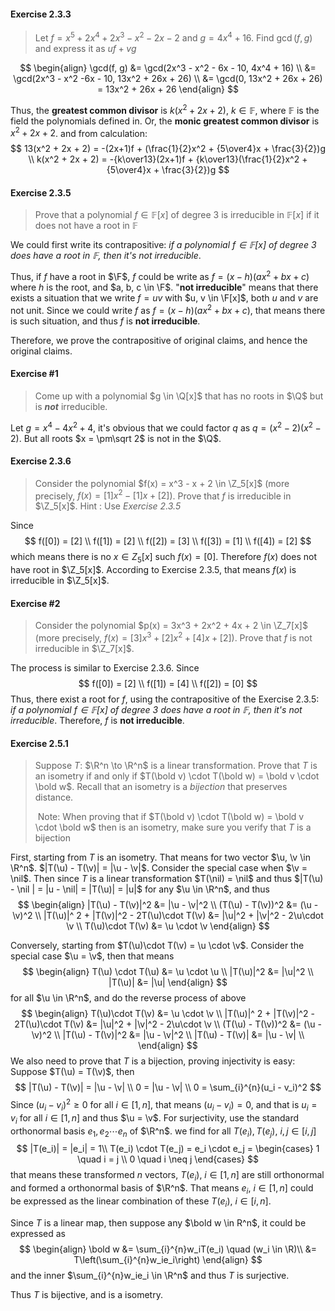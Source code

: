 
$$
\newcommand\F{\mathbb F}
\newcommand\u{\bold u}
\newcommand\v{\bold v}
\newcommand\nil{\bold 0}
$$

#### Exercise 2.3.3

>Let $f = x^5 + 2x^4 + 2x^3 - x^2 - 2x - 2$ and $g = 4x^4 + 16$. Find $\gcd(f, g)$ and express it as $uf + vg$ 

$$
\begin{align}
\gcd(f, g) &= \gcd(2x^3 - x^2 - 6x - 10, 4x^4 + 16)  \\
&= \gcd(2x^3 - x^2 -6x - 10, 13x^2 + 26x + 26) \\
&= \gcd(0, 13x^2 + 26x + 26)
= 13x^2 + 26x + 26
\end{align}
$$

Thus, the **greatest common divisor** is $k(x^2 + 2x + 2)$, $k \in \mathbb F$, where $\mathbb F$ is the field the polynomials defined in. Or, the **monic greatest common divisor** is $x^2 + 2x + 2$. and from calculation:
$$
13(x^2 + 2x + 2) = -(2x+1)f + (\frac{1}{2}x^2 + {5\over4}x + \frac{3}{2})g \\
k(x^2 + 2x + 2) = -{k\over13}(2x+1)f + {k\over13}(\frac{1}{2}x^2 + {5\over4}x + \frac{3}{2})g
$$

#### Exercise 2.3.5

>Prove that a polynomial $f \in \mathbb F[x]$ of degree 3 is irreducible in $\mathbb F[x]$ if it does not have a root in $\mathbb F$

We could first write its contrapositive: *if a polynomial $f \in \mathbb F[x]$ of degree 3 does have a root in $\mathbb F$, then it's not irreducible*.

Thus, if $f$ have a root in $\F$, $f$ could be write as $f = (x - h)(ax^2 + bx + c)$ where $h$ is the root, and $a, b, c \in \F$. "**not irreducible**" means that there exists a situation that we write $f = uv$ with $u, v \in \F[x]$, both $u$ and $v$ are not unit. Since we could write $f$ as $f = (x-h)(ax^2 + bx + c)$, that means there is such situation, and thus $f$ is **not irreducible**.

Therefore, we prove the contrapositive of original claims, and hence the original claims.

#### Exercise #1

>Come up with a polynomial $g \in \Q[x]$ that has no roots in $\Q$ but is ***not*** irreducible.

Let $g = x^4 - 4x^2 + 4$, it's obvious that we could factor $q$ as $q = (x^2 - 2)(x^2 - 2)$. But all roots $x = \pm\sqrt 2$ is not in the $\Q$.

#### Exercise 2.3.6

>Consider the polynomial $f(x) = x^3 - x + 2 \in \Z_5[x]$ (more precisely, $f(x) =[1]x^2 - [1]x + [2]$). Prove that $f$ is irreducible in $\Z_5[x]$. Hint : Use *Exercise 2.3.5*

Since
$$
f([0]) = [2] \\
f([1]) = [2] \\
f([2]) = [3] \\
f([3]) = [1] \\
f([4]) = [2]
$$
which means there is no $x \in Z_5[x]$ such $f(x) = [0]$. Therefore $f(x)$ does not have root in $\Z_5[x]$. According to Exercise 2.3.5, that means $f(x)$ is irreducible in $\Z_5[x]$.

#### Exercise #2

>Consider the polynomial $p(x) = 3x^3 + 2x^2 + 4x + 2 \in \Z_7[x]$ (more precisely, $f(x) = [3]x^3 + [2]x^2 + [4]x + [2]$). Prove that $f$ is not irreducible in $\Z_7[x]$.

The process is similar to Exercise 2.3.6. Since
$$
f([0]) = [2] \\
f([1]) = [4] \\
f([2]) = [0]
$$
Thus, there exist a root for $f$, using the contrapositive of the Exercise 2.3.5: *if a polynomial $f \in \mathbb F[x]$ of degree 3 does have a root in $\mathbb F$, then it's not irreducible*. Therefore, $f$ is **not irreducible**.

#### Exercise 2.5.1

> Suppose $T$: $\R^n \to \R^n$ is a linear transformation. Prove that $T$ is an isometry if and only if $T(\bold v) \cdot T(\bold w) = \bold v \cdot \bold w$. Recall that an isometry is a *bijection* that preserves distance.
>
> ​	Note: When proving that if $T(\bold v) \cdot T(\bold w) = \bold v \cdot \bold w$ then is an isometry, make sure you verify that $T$ is a bijection

First, starting from $T$ is an isometry. That means for two vector $\u, \v \in \R^n$. $|T(\u) - T(\v)| = |\u - \v|$. Consider the special case when $\v = \nil$. Then since $T$ is a linear transformation $T(\nil) = \nil$ and thus $|T(\u) - \nil | = |u - \nil| = |T(\u)| = |u|$ for any $\u \in \R^n$, and thus
$$
\begin{align}
|T(\u) - T(\v)|^2 &= |\u - \v|^2 \\
(T(\u) - T(\v))^2 &= (\u - \v)^2 \\
|T(\u)|^ 2 + |T(\v)|^2 - 2T(\u)\cdot T(\v) &= |\u|^2 + |\v|^2 - 2\u\cdot \v \\
T(\u)\cdot T(\v) &= \u \cdot \v
\end{align}
$$

Conversely, starting from $T(\u)\cdot T(\v) = \u \cdot \v$. Consider the special case $\u = \v$, then that means
$$
\begin{align}
T(\u) \cdot T(\u) &= \u \cdot \u \\
|T(\u)|^2 &= |\u|^2 \\
|T(\u)| &= |\u|
\end{align}
$$
for all $\u \in \R^n$, and do the reverse process of above
$$
\begin{align}
T(\u)\cdot T(\v) &= \u \cdot \v \\
|T(\u)|^ 2 + |T(\v)|^2 - 2T(\u)\cdot T(\v) &= |\u|^2 + |\v|^2 - 2\u\cdot \v \\
(T(\u) - T(\v))^2 &= (\u - \v)^2 \\
|T(\u) - T(\v)|^2 &= |\u - \v|^2 \\
|T(\u) - T(\v)| &= |\u - \v| \\
\end{align}
$$
We also need to prove that $T$ is a bijection, proving injectivity is easy: Suppose $T(\u) = T(\v)$, then
$$
|T(\u) - T(\v)| = |\u - \v| \\
0 = |\u - \v| \\
0 = \sum_{i}^{n}(u_i - v_i)^2
$$
Since $(u_i - v_i)^2 \geq 0$ for all $i \in [1, n]$, that means $(u_i - v_i) = 0$, and that is $u_i = v_i$ for all $i \in [1, n]$ and thus $\u = \v$. For surjectivity, use the standard orthonormal basis $e_1, e_2 \cdots e_n$ of $\R^n$. we find for all $T(e_i), T(e_j)$, $i, j \in [i, j]$
$$
|T(e_i)| = |e_i| = 1\\
T(e_i) \cdot T(e_j) = e_i \cdot e_j = \begin{cases}
 1 \quad i = j \\
 0 \quad i \neq j
\end{cases}
$$
that means these transformed $n$ vectors,  $T(e_i)$, $i \in [1, n]$ are still orthonormal and formed a orthonormal basis of $\R^n$. That means $e_i$, $i \in [1, n]$ could be expressed as the linear combination of these $T(e_i)$, $i \in [i, n]$.

Since $T$ is a linear map, then suppose any $\bold w \in R^n$, it could be expressed as
$$
\begin{align}
\bold w &= \sum_{i}^{n}w_iT(e_i) \quad (w_i \in \R)\\
&= T\left(\sum_{i}^{n}w_ie_i\right)
\end{align}
$$
and the inner $\sum_{i}^{n}w_ie_i \in \R^n$ and thus $T$ is surjective.

Thus $T$ is bijective, and is a isometry.



